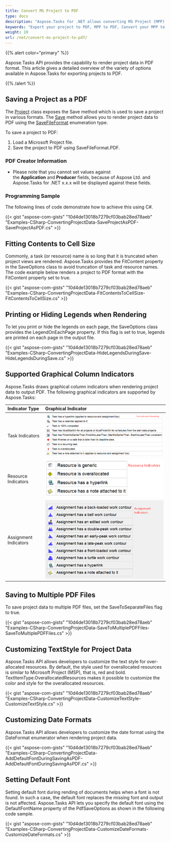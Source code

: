 ```yaml
---
title: Convert MS Project to PDF
type: docs
description: "Aspose.Tasks for .NET allows converting MS Project (MPP) to PDF."
keywords: "Export your project to PDF, MPP to PDF, Convert your MPP to PDF, Convert MS Project to PDF, convert MPP to PDF, save project data to PDF, Aspose.Tasks, C#"
weight: 10
url: /net/convert-ms-project-to-pdf/
---
```


{{% alert color="primary" %}} 

Aspose.Tasks API provides the capability to render project data in PDF format. This article gives a detailed overview of the variety of options available in Aspose.Tasks for exporting projects to PDF.

{{% /alert %}} 


## **Saving a Project as a PDF**
The [Project](https://apireference.aspose.com/net/tasks/aspose.tasks/project) class exposes the Save method which is used to save a project in various formats. The [Save](https://apireference.aspose.com/tasks/net/aspose.tasks.project/save/methods/3) method allows you to render project data to PDF using the [SaveFileFormat](https://apireference.aspose.com/tasks/net/aspose.tasks.saving/savefileformat) enumeration type.

To save a project to PDF:

1. Load a Microsoft Project file.
2. Save the project to PDF using SaveFileFormat.PDF.
### **PDF Creator Information**
- Please note that you cannot set values against the **Application** and **Producer** fields, because of Aspose Ltd. and Aspose.Tasks for .NET x.x.x will be displayed against these fields.
### **Programming Sample**
The following lines of code demonstrate how to achieve this using C#.

{{< gist "aspose-com-gists" "10d4de13018b7279cf03bab28ed78aeb" "Examples-CSharp-ConvertingProjectData-SaveProjectAsPDF-SaveProjectAsPDF.cs" >}}


## **Fitting Contents to Cell Size**
Commonly, a task (or resource) name is so long that it is truncated when project views are rendered. Aspose.Tasks provides the FitContent property in the SaveOptions class to avoid truncation of task and resource names. The code example below renders a project to PDF format with the FitContent property set to true.

{{< gist "aspose-com-gists" "10d4de13018b7279cf03bab28ed78aeb" "Examples-CSharp-ConvertingProjectData-FitContentsToCellSize-FitContentsToCellSize.cs" >}}


## **Printing or Hiding Legends when Rendering**
To let you print or hide the legends on each page, the SaveOptions class provides the LegendOnEachPage property. If this flag is set to true, legends are printed on each page in the output file.

{{< gist "aspose-com-gists" "10d4de13018b7279cf03bab28ed78aeb" "Examples-CSharp-ConvertingProjectData-HideLegendsDuringSave-HideLegendsDuringSave.cs" >}}
## **Supported Graphical Column Indicators**
Aspose.Tasks draws graphical column indicators when rendering project data to output PDF. The following graphical indicators are supported by Aspose.Tasks:

|**Indicator Type**|**Graphical Indicator**|
| :- | :- |
|Task Indicators|![todo:image_alt_text](convert-ms-project-to-pdf_1.png)|
|Resource Indicators|![todo:image_alt_text](convert-ms-project-to-pdf_2.png)|
|Assignment Indicators|![todo:image_alt_text](convert-ms-project-to-pdf_3.png)|
## **Saving to Multiple PDF Files**
To save project data to multiple PDF files, set the SaveToSeparateFiles flag to true.

{{< gist "aspose-com-gists" "10d4de13018b7279cf03bab28ed78aeb" "Examples-CSharp-ConvertingProjectData-SaveToMultiplePDFFiles-SaveToMultiplePDFFiles.cs" >}}
## **Customizing TextStyle for Project Data**
Aspose.Tasks API allows developers to customize the text style for over-allocated resources. By default, the style used for overallocated resources is similar to Microsoft Project (MSP), that is, red and bold. TextItemType.OverallocatedResources makes it possible to customize the color and style for the overallocated resources.

{{< gist "aspose-com-gists" "10d4de13018b7279cf03bab28ed78aeb" "Examples-CSharp-ConvertingProjectData-CustomizeTextStyle-CustomizeTextStyle.cs" >}}
## **Customizing Date Formats**
Aspose.Tasks API allows developers to customize the date format using the DateFormat enumerator when rendering project data.

{{< gist "aspose-com-gists" "10d4de13018b7279cf03bab28ed78aeb" "Examples-CSharp-ConvertingProjectData-AddDefaultFontDuringSavingAsPDF-AddDefaultFontDuringSavingAsPDF.cs" >}}
## **Setting Default Font**
Setting default font during rending of documents helps when a font is not found. In such a case, the default font replaces the missing font and output is not affected. Aspose.Tasks API lets you specify the default font using the DefaultFontName property of the PdfSaveOptions as shown in the following code sample.

{{< gist "aspose-com-gists" "10d4de13018b7279cf03bab28ed78aeb" "Examples-CSharp-ConvertingProjectData-CustomizeDateFormats-CustomizeDateFormats.cs" >}}
